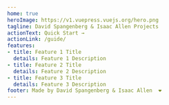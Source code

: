 ```yaml
---
home: true
heroImage: https://v1.vuepress.vuejs.org/hero.png
tagline: David Spangenberg & Isaac Allen Projects
actionText: Quick Start →
actionLink: /guide/
features:
- title: Feature 1 Title
  details: Feature 1 Description
- title: Feature 2 Title
  details: Feature 2 Description
- title: Feature 3 Title
  details: Feature 3 Description
footer: Made by David Spangenberg & Isaac Allen  ❤️
---
```


